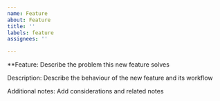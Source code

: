 ```yaml
---
name: Feature
about: Feature
title: ''
labels: feature
assignees: ''

---
```


**Feature:
Describe the problem this new feature solves

Description:
Describe the behaviour of the new feature and its workflow

Additional notes:
Add considerations and related notes
